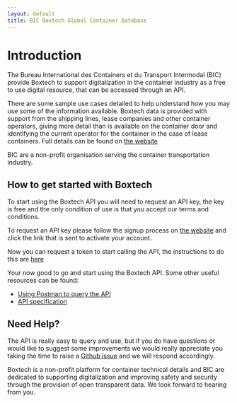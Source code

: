 ```yaml
---
layout: default
title: BIC Boxtech Global Container Database
---
```


# Introduction

The Bureau International des Containers et du Transport Intermodal (BIC) provide Boxtech to support digitalization in the container industry as a free to use digital resource, that can be accessed through an API.

There are some sample use cases detailed to help understand how you may use some of the information available.  Boxtech data is provided with support from the shipping lines, lease companies and other container operators, giving more detail than is available on the container door and identifying the current operator for the container in the case of lease containers.  Full details can be found on [the website](http://www.bic-boxtech.org)

BIC are a non-profit organisation serving the container transportation industry.

## How to get started with Boxtech

To start using the Boxtech API you will need to request an API key, the key is free and the only condition of use is that you accept our terms and conditions.

To request an API key please follow the signup process on [the website](https://www.bic-boxtech.org/sign-up/) and click the link that is sent to activate your account.

Now you can request a token to start calling the API, the instructions to do this are [here](...)

Your now good to go and start using the Boxtech API.  Some other useful resources can be found:
* [Using Postman to query the API](https://github.com/bic-boxtech/BIC-BoxTech-API-Samples/blob/master/ManualTests/ManualTests.mdown)
* [API specification](https://bic-boxtech.github.io/BIC-Boxtech-API-documentation/index.html)

## Need Help?

The API is really easy to query and use, but if you do have questions or would like to suggest some improvements we would really appreciate you taking the time to raise a [Github issue](https://github.com/bic-boxtech/BIC-BoxTech-API-Samples/issues/) and we will respond accordingly.

Boxtech is a non-profit platform for container technical details and BIC are dedicated to supporting digitalization and improving safety and security through the provision of open transparent data.  We look forward to hearing from you.
